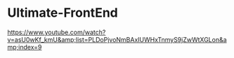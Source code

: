 # Ultimate-FrontEnd
https://www.youtube.com/watch?v=asU0wKf_kmU&amp;list=PLDoPjvoNmBAxIUWHxTnmyS9jZwWtXGLon&amp;index=9
